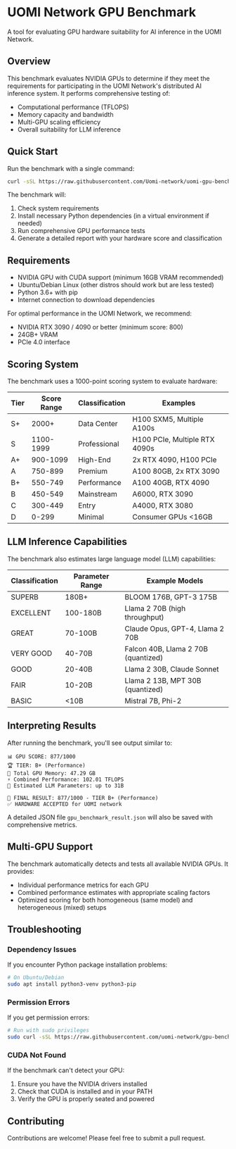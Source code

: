 # UOMI Network GPU Benchmark

A tool for evaluating GPU hardware suitability for AI inference in the UOMI Network.


## Overview

This benchmark evaluates NVIDIA GPUs to determine if they meet the requirements for participating in the UOMI Network's distributed AI inference system. It performs comprehensive testing of:

- Computational performance (TFLOPS)
- Memory capacity and bandwidth
- Multi-GPU scaling efficiency
- Overall suitability for LLM inference

## Quick Start

Run the benchmark with a single command:

```bash
curl -sSL https://raw.githubusercontent.com/Uomi-network/uomi-gpu-benchmark/refs/heads/main/benchmark.sh | bash
```

The benchmark will:

1. Check system requirements
2. Install necessary Python dependencies (in a virtual environment if needed)
3. Run comprehensive GPU performance tests
4. Generate a detailed report with your hardware score and classification

## Requirements

- NVIDIA GPU with CUDA support (minimum 16GB VRAM recommended)
- Ubuntu/Debian Linux (other distros should work but are less tested)
- Python 3.6+ with pip
- Internet connection to download dependencies

For optimal performance in the UOMI Network, we recommend:
- NVIDIA RTX 3090 / 4090 or better (minimum score: 800)
- 24GB+ VRAM
- PCIe 4.0 interface

## Scoring System

The benchmark uses a 1000-point scoring system to evaluate hardware:

| Tier | Score Range | Classification | Examples |
|------|-------------|----------------|----------|
| S+ | 2000+ | Data Center | H100 SXM5, Multiple A100s |
| S | 1100-1999 | Professional | H100 PCIe, Multiple RTX 4090s |
| A+ | 900-1099 | High-End | 2x RTX 4090, H100 PCIe |
| A | 750-899 | Premium | A100 80GB, 2x RTX 3090 |
| B+ | 550-749 | Performance | A100 40GB, RTX 4090 |
| B | 450-549 | Mainstream | A6000, RTX 3090 |
| C | 300-449 | Entry | A4000, RTX 3080 |
| D | 0-299 | Minimal | Consumer GPUs <16GB |

## LLM Inference Capabilities

The benchmark also estimates large language model (LLM) capabilities:

| Classification | Parameter Range | Example Models |
|----------------|-----------------|----------------|
| SUPERB | 180B+ | BLOOM 176B, GPT-3 175B |
| EXCELLENT | 100-180B | Llama 2 70B (high throughput) |
| GREAT | 70-100B | Claude Opus, GPT-4, Llama 2 70B |
| VERY GOOD | 40-70B | Falcon 40B, Llama 2 70B (quantized) |
| GOOD | 20-40B | Llama 2 30B, Claude Sonnet |
| FAIR | 10-20B | Llama 2 13B, MPT 30B (quantized) |
| BASIC | <10B | Mistral 7B, Phi-2 |

## Interpreting Results

After running the benchmark, you'll see output similar to:

```
📊 GPU SCORE: 877/1000
🏆 TIER: B+ (Performance)
💾 Total GPU Memory: 47.29 GB
⚡ Combined Performance: 102.01 TFLOPS
🧠 Estimated LLM Parameters: up to 31B

🏁 FINAL RESULT: 877/1000 - TIER B+ (Performance)
✅ HARDWARE ACCEPTED for UOMI network
```

A detailed JSON file `gpu_benchmark_result.json` will also be saved with comprehensive metrics.

## Multi-GPU Support

The benchmark automatically detects and tests all available NVIDIA GPUs. It provides:

- Individual performance metrics for each GPU
- Combined performance estimates with appropriate scaling factors
- Optimized scoring for both homogeneous (same model) and heterogeneous (mixed) setups

## Troubleshooting

### Dependency Issues

If you encounter Python package installation problems:

```bash
# On Ubuntu/Debian
sudo apt install python3-venv python3-pip
```

### Permission Errors

If you get permission errors:

```bash
# Run with sudo privileges
sudo curl -sSL https://raw.githubusercontent.com/uomi-network/gpu-benchmark/main/benchmark.sh | sudo bash
```

### CUDA Not Found

If the benchmark can't detect your GPU:

1. Ensure you have the NVIDIA drivers installed
2. Check that CUDA is installed and in your PATH
3. Verify the GPU is properly seated and powered

## Contributing

Contributions are welcome! Please feel free to submit a pull request.

